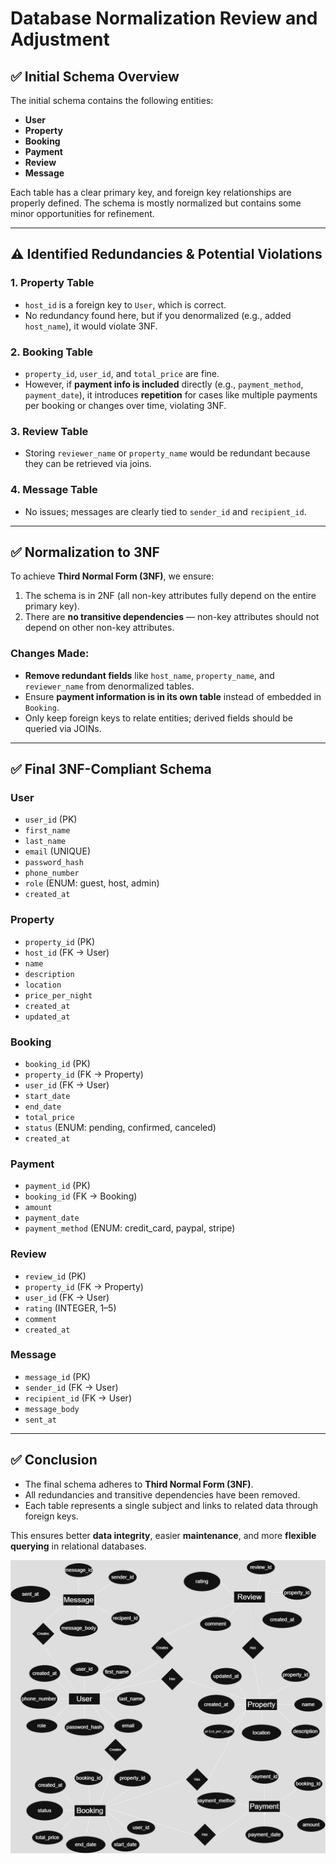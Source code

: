 # Database Normalization Review and Adjustment

## ✅ Initial Schema Overview

The initial schema contains the following entities:

- **User**
- **Property**
- **Booking**
- **Payment**
- **Review**
- **Message**

Each table has a clear primary key, and foreign key relationships are properly defined. The schema is mostly normalized but contains some minor opportunities for refinement.

---

## ⚠️ Identified Redundancies & Potential Violations

### 1. **Property Table**
- `host_id` is a foreign key to `User`, which is correct.
- No redundancy found here, but if you denormalized (e.g., added `host_name`), it would violate 3NF.

### 2. **Booking Table**
- `property_id`, `user_id`, and `total_price` are fine.
- However, if **payment info is included** directly (e.g., `payment_method`, `payment_date`), it introduces **repetition** for cases like multiple payments per booking or changes over time, violating 3NF.

### 3. **Review Table**
- Storing `reviewer_name` or `property_name` would be redundant because they can be retrieved via joins.

### 4. **Message Table**
- No issues; messages are clearly tied to `sender_id` and `recipient_id`.

---

## ✅ Normalization to 3NF

To achieve **Third Normal Form (3NF)**, we ensure:

1. The schema is in 2NF (all non-key attributes fully depend on the entire primary key).
2. There are **no transitive dependencies** — non-key attributes should not depend on other non-key attributes.

### Changes Made:

- **Remove redundant fields** like `host_name`, `property_name`, and `reviewer_name` from denormalized tables.
- Ensure **payment information is in its own table** instead of embedded in `Booking`.
- Only keep foreign keys to relate entities; derived fields should be queried via JOINs.

---

## ✅ Final 3NF-Compliant Schema

### User
- `user_id` (PK)
- `first_name`
- `last_name`
- `email` (UNIQUE)
- `password_hash`
- `phone_number`
- `role` (ENUM: guest, host, admin)
- `created_at`

### Property
- `property_id` (PK)
- `host_id` (FK → User)
- `name`
- `description`
- `location`
- `price_per_night`
- `created_at`
- `updated_at`

### Booking
- `booking_id` (PK)
- `property_id` (FK → Property)
- `user_id` (FK → User)
- `start_date`
- `end_date`
- `total_price`
- `status` (ENUM: pending, confirmed, canceled)
- `created_at`

### Payment
- `payment_id` (PK)
- `booking_id` (FK → Booking)
- `amount`
- `payment_date`
- `payment_method` (ENUM: credit_card, paypal, stripe)

### Review
- `review_id` (PK)
- `property_id` (FK → Property)
- `user_id` (FK → User)
- `rating` (INTEGER, 1–5)
- `comment`
- `created_at`

### Message
- `message_id` (PK)
- `sender_id` (FK → User)
- `recipient_id` (FK → User)
- `message_body`
- `sent_at`

---

## ✅ Conclusion

- The final schema adheres to **Third Normal Form (3NF)**.
- All redundancies and transitive dependencies have been removed.
- Each table represents a single subject and links to related data through foreign keys.

This ensures better **data integrity**, easier **maintenance**, and more **flexible querying** in relational databases.

![Logo](./AirBnB_normalized_ERD.png)
